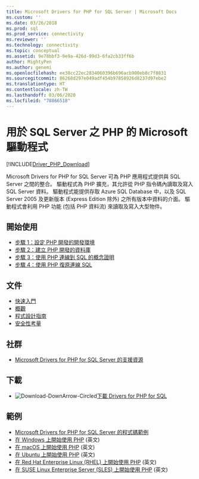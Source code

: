 ```yaml
---
title: Microsoft Drivers for PHP for SQL Server | Microsoft Docs
ms.custom: ''
ms.date: 03/26/2018
ms.prod: sql
ms.prod_service: connectivity
ms.reviewer: ''
ms.technology: connectivity
ms.topic: conceptual
ms.assetid: 9e78bbf3-9e9a-426d-99d3-6fa2cb33ff6b
author: MightyPen
ms.author: genemi
ms.openlocfilehash: ee38cc22ec2834060396b696acb900eb8c7f8831
ms.sourcegitcommit: 86268d297e049adf454b97858926d8237d97ebe2
ms.translationtype: HT
ms.contentlocale: zh-TW
ms.lasthandoff: 03/06/2020
ms.locfileid: "78866518"
---
```

# <a name="microsoft-drivers-for-php-for-sql-server"></a>用於 SQL Server 之 PHP 的 Microsoft 驅動程式

[!INCLUDE[Driver_PHP_Download](../../includes/driver_php_download.md)]

Microsoft Drivers for PHP for SQL Server 可為 PHP 應用程式提供與 SQL Server 之間的整合。 驅動程式為 PHP 擴充，其允許從 PHP 指令碼內讀取及寫入 SQL Server 資料。 驅動程式能提供存取 Azure SQL Database 中，以及 SQL Server 2005 及更新版本 (Express Edition 除外) 之所有版本中資料的介面。 驅動程式會利用 PHP 功能 (包括 PHP 資料流) 來讀取及寫入大型物件。  
  
## <a name="getting-started"></a>開始使用  
* [步驟 1：設定 PHP 開發的開發環境](step-1-configure-development-environment-for-php-development.md)  
* [步驟 2：建立 PHP 開發的資料庫](step-2-create-a-sql-database-for-php-development.md)  
* [步驟 3：使用 PHP 連線到 SQL 的概念證明](step-3-proof-of-concept-connecting-to-sql-using-php.md)  
* [步驟 4：使用 PHP 復原連線 SQL](step-4-connect-resiliently-to-sql-with-php.md)  
  
## <a name="documentation"></a>文件  
* [快速入門](getting-started-with-the-php-sql-driver.md)
* [概觀](overview-of-the-php-sql-driver.md)
* [程式設計指南](programming-guide-for-php-sql-driver.md) 
* [安全性考量](security-considerations-for-php-sql-driver.md)
  
## <a name="community"></a>社群  
* [Microsoft Drivers for PHP for SQL Server 的支援資源](support-resources-for-the-php-sql-driver.md)
  
## <a name="download"></a>下載  
* ![Download-DownArrow-Circled](../../ssms/media/download-icon.png)[下載 Drivers for PHP for SQL](download-drivers-php-sql-server.md)
  
## <a name="samples"></a>範例  
* [Microsoft Drivers for PHP for SQL Server 的程式碼範例](code-samples-for-php-sql-driver.md)
* [在 Windows 上開始使用 PHP](https://www.microsoft.com/sql-server/developer-get-started/php/windows/) \(英文\)
* [在 macOS 上開始使用 PHP](https://www.microsoft.com/sql-server/developer-get-started/php/mac/) \(英文\)
* [在 Ubuntu 上開始使用 PHP](https://www.microsoft.com/sql-server/developer-get-started/php/ubuntu/) \(英文\)
* [在 Red Hat Enterprise Linux (RHEL) 上開始使用 PHP](https://www.microsoft.com/sql-server/developer-get-started/php/rhel/) \(英文\)
* [在 SUSE Linux Enterprise Server (SLES) 上開始使用 PHP](https://www.microsoft.com/sql-server/developer-get-started/php/sles/) \(英文\)
